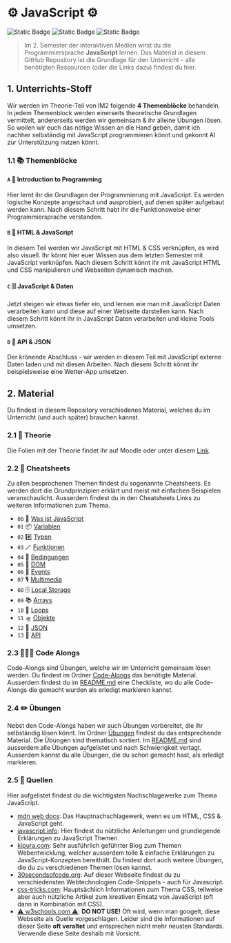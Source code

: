 # ⚙️ JavaScript ⚙️

![Static Badge](https://img.shields.io/badge/Sprache-JavaScript-%23f7df1e)
![Static Badge](https://img.shields.io/badge/Kurs-MMP_IM2-blue)
![Static Badge](https://img.shields.io/badge/Aktualisiert-03.04.2025-coral)

> Im 2. Semester der interaktiven Medien wirst du die Programmiersprache **JavaScript** lernen. Das Material in diesem GitHub Repository ist die Grundlage für den Unterricht - alle benötigten Ressourcen (oder die Links dazu) findest du hier.

## 1. Unterrichts-Stoff
Wir werden im Theorie-Teil von IM2 folgende **4 Themenblöcke** behandeln. In jedem Themenblock werden einerseits theoretische Grundlagen vermittelt, andererseits werden wir gemeinsam & ihr alleine Übungen lösen. So wollen wir euch das nötige Wissen an die Hand geben, damit ich nachher selbständig mit JavaScript programmieren könnt und gekonnt AI zur Unterstützung nutzen könnt.

### 1.1 📚 Themenblöcke
#### `A` 🧐 Introduction to Programming
Hier lernt ihr die Grundlagen der Programmierung mit JavaScript. Es werden logische Konzepte angeschaut und ausprobiert, auf denen später aufgebaut werden kann. Nach diesem Schritt habt ihr die Funktionsweise einer Programmiersprache verstanden.
#### `B` 🎨 HTML & JavaScript
In diesem Teil werden wir JavaScript mit HTML & CSS verknüpfen, es wird also visuell. Ihr könnt hier euer Wissen aus dem letzten Semester mit JavaScript verknüpfen. Nach diesem Schritt könnt ihr mit JavaScript HTML und CSS manipulieren und Webseiten dynamisch machen.
#### `C` 🗄️ JavaScript & Daten
Jetzt steigen wir etwas tiefer ein, und lernen wie man mit JavaScript Daten verarbeiten kann und diese auf einer Webseite darstellen kann. Nach diesem Schritt könnt ihr in JavaScript Daten verarbeiten und kleine Tools umsetzen.
#### `D` 🔌 API & JSON
Der krönende Abschluss - wir werden in diesem Teil mit JavaScript externe Daten laden und mit diesen Arbeiten. Nach diesem Schritt könnt ihr beispielsweise eine Wetter-App umsetzen.

## 2. Material
Du findest in diesem Repository verschiedenes Material, welches du im Unterricht (und auch später) brauchen kannst. 

### 2.1 📕 Theorie
Die Folien mit der Theorie findet ihr auf Moodle oder unter diesem [Link](https://moodle.fhgr.ch/mod/resource/view.php?id=830708). 

### 2.2 🧠 Cheatsheets
Zu allen besprochenen Themen findest du sogenannte Cheatsheets. Es werden dort die Grundprinzipien erklärt und meist mit einfachen Beispielen veranschaulicht. Ausserdem findest du in den Cheatsheets Links zu weiteren Informationen zum Thema.

- `00` 🧐 [Was ist JavaScript](cheatsheets/00-was-ist-javascript.md)
- `01` 📦 [Variablen](cheatsheets/01-variablen.md)
- `02` #️⃣ [Typen](cheatsheets/02-typen.md)
- `03` 🪄 [Funktionen](cheatsheets/03-funktionen.md)
- `04` 🎫 [Bedingungen](cheatsheets/04-bedingungen.md)
- `05` 🎨 [DOM](cheatsheets/05-dom.md)
- `06` 🪩 [Events](cheatsheets/06-events.md)
- `07` 🎙️ [Multimedia](cheatsheets/07-multimedia.md)
- `08` 🗄️ [Local Storage](cheatsheets/08-local-storage.md)
- `09` 📚 [Arrays](cheatsheets/09-arrays.md)
- `10` 🔄 [Loops](cheatsheets/10-loops.md)
- `11` 🛸 [Objekte](cheatsheets/11-objekte.md)
- `12` 📑 [JSON](cheatsheets/12-json.md)
- `13` 🔌 [API](cheatsheets/13-api.md)

### 2.3 🧑🏽‍🏫 Code Alongs
Code-Alongs sind Übungen, welche wir im Unterricht gemeinsam lösen werden. Du findest im Ordner [Code-Alongs](code-alongs) das benötigte Material. Ausserdem findest du im [README.md](code-alongs/README.md) eine Checkliste, wo du alle Code-Alongs die gemacht wurden als erledigt markieren kannst.

### 2.4 ✏️ Übungen
Nebst den Code-Alongs haben wir auch Übungen vorbereitet, die ihr selbständig lösen könnt. Im Ordner [Übungen](uebungen) findest du das entsprechende Material. Die Übungen sind thematisch sortiert. Im [README.md](uebungen/README.md) sind ausserdem alle Übungen aufgelistet und nach Schwierigkeit vertagt. Ausserdem kannst du alle Übungen, die du schon gemacht hast, als erledigt markieren.

### 2.5 🔗 Quellen
Hier aufgelistet findest du die wichtigsten Nachschlagewerke zum Thema JavaScript.

- [mdn web docs](https://developer.mozilla.org/de/): Das Hauptnachschlagewerk, wenn es um HTML, CSS & JavaScript geht.
- [javascript.info](https://javascript.info/): Hier findest du nützliche Anleitungen und grundlegende Erklärungen zu JavaScript Themen.
- [kipura.com](https://www.kirupa.com/javascript/learn_javascript.htm): Sehr ausführlich geführter Blog zum Themen Webentwicklung, welcher ausserdem tolle & einfache Erklärungen zu JavaScript-Konzepten bereithält. Du findest dort auch weitere Übungen, die du zu verschiedenen Themen lösen kannst.
- [30secondsofcode.org](https://www.30secondsofcode.org/js/p/1/): Auf dieser Webseite findest du zu verschiedensten Webtechnologien Code-Snippets - auch für Javascript.
- [css-tricks.com](https://css-tricks.com/): Hauptsächlich Informationen zum Thema CSS, teilweise aber auch nützliche Artikel zum kreativen Einsatz von JavaScript (oft dann in Kombination mit CSS).
- [⚠️ w3schools.com ⚠️](https://www.w3schools.com/js/default.asp): **DO NOT USE!** Oft wird, wenn man googelt, diese Webseite als Quelle vorgeschlagen. Leider sind die Informationen auf dieser Seite **oft veraltet** und entsprechen nicht mehr neusten Standards. Verwende diese Seite deshalb mit Vorsicht.

